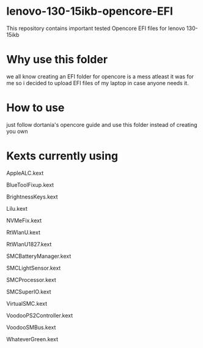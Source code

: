 # lenovo-130-15ikb-opencore-EFI
This repository contains important tested Opencore EFI files for lenovo 130-15ikb 
# Why use this folder
we all know creating an EFI folder for opencore is a mess atleast it was for me so i decided to upload EFI files of my laptop in case anyone needs it.
# How to use
just follow dortania's opencore guide and use this folder instead of creating you own
# Kexts currently using
AppleALC.kext

BlueToolFixup.kext

BrightnessKeys.kext

Lilu.kext

NVMeFix.kext

RtWlanU.kext

RtWlanU1827.kext

SMCBatteryManager.kext

SMCLightSensor.kext

SMCProcessor.kext

SMCSuperIO.kext

VirtualSMC.kext

VoodooPS2Controller.kext

VoodooSMBus.kext

WhateverGreen.kext